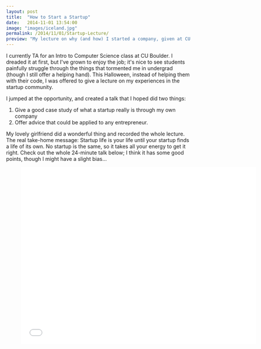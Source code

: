 ```yaml
---
layout: post
title:  "How to Start a Startup"
date:   2014-11-01 13:54:00
image: "images/iceland.jpg"
permalink: /2014/11/01/Startup-Lecture/
preview: "My lecture on why (and how) I started a company, given at CU Boulder on Halloween 2014."
---
```


I currently TA for an Intro to Computer Science class at CU Boulder. I dreaded it at first, but I've grown to enjoy the job; it's nice to see students painfully struggle through the things that tormented me in undergrad (though I still offer a helping hand). This Halloween, instead of helping them with their code, I was offered to give a lecture on my experiences in the startup community.

I jumped at the opportunity, and created a talk that I hoped did two things:

1. Give a good case study of what a startup really is through my own company
2. Offer advice that could be applied to any entrepreneur.

My lovely girlfriend did a wonderful thing and recorded the whole lecture. The real take-home message: Startup life is your life until your startup finds a life of its own. No startup is the same, so it takes all your energy to get it right. Check out the whole 24-minute talk below; I think it has some good points, though I might have a slight bias...

<div class="video">
    <figure>
        <iframe width="640" height="480" src="//www.youtube.com/embed/woFlU6TTjLg?rel=0" frameborder="0" allowfullscreen></iframe>
    </figure>
</div>




